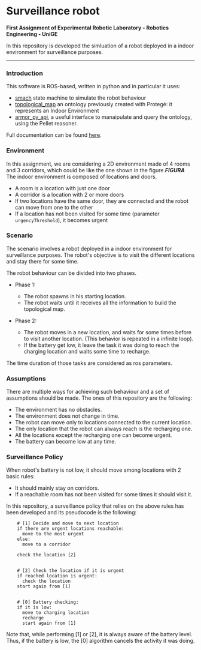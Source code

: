 # Surveillance robot #

**First Assignment of Experimental Robotic Laboratory - Robotics Engineering - UniGE**

In this repository is developed the simluation of a robot deployed in a
indoor environment for surveillance purposes.

---

### Introduction ###

This software is ROS-based, written in python and in particular it uses:
  - [smach](http://wiki.ros.org/smach) state machine to simulate the robot behaviour
  - [topological_map]() an ontology previously created with Protegé: it represents an Indoor Environment
  - [armor_py_api](https://github.com/EmaroLab/armor_py_api), a useful interface to manaipulate and query the ontology, using the Pellet reasoner.

Full documentation can be found [here](https://Mo-AH.github.io/surveillance_robot/).


### Environment ###

In this assignment, we are considering a 2D environment made of 4 rooms and 3 corridors, which could be like the one shown in the figure.***FIGURA***
The indoor environment is composed of locations and doors.
 - A room is a location with just one door
 - A corridor is a location with 2 or more doors
 - If two locations have the same door, they are connected and the robot can move from one to the other
 - If a location has not been visited for some time (parameter `urgencyThreshold`), it becomes urgent


### Scenario ###

The scenario involves a robot deployed in a indoor environment for surveillance purposes.
The robot's objective is to visit the different locations and stay there for some time.

The robot behaviour can be divided into two phases.

 - Phase 1:
    - The robot spawns in his starting location.
    - The robot waits until it receives all the information to build the topological map.
 
 - Phase 2:
    - The robot moves in a new location, and waits for some times before to visit another location. (This behavior is repeated in a infinite loop).
    - If the battery get low, it leave the task it was doing to reach the charging location and waits some time to recharge.

The time duration of those tasks are considered as ros parameters.


### Assumptions ###

There are multiple ways for achieving such behaviour and a set of assumptions should be made. The ones of this repository are the following:
 - The environment has no obstacles.
 - The environment does not change in time.
 - The robot can move only to locations connected to the current location.
 - The only location that the robot can always reach is the recharging one.
 - All the locations except the recharging one can become urgent.
 - The battery can become low at any time.


### Surveillance Policy ###

When robot's battery is not low, it should move among locations with 2 basic rules:
 - It should mainly stay on corridors.
 - If a reachable room has not been visited for some times it should visit it.

In this repository, a surveillance policy that relies on the above rules has been developed and its pseudocode is the following:


``` 
    # [1] Decide and move to next location
    if there are urgent locations reachable:
      move to the most urgent
    else:
      move to a corridor

    check the location [2]
    

    # [2] Check the location if it is urgent
    if reached location is urgent:
      check the location
    start again from [1]


    # [0] Battery checking:
    if it is low:
      move to charging location
      recharge
      start again from [1]

```
Note that, while performing [1] or [2], it is always aware of the battery level. Thus, if the battery is low, the [0] algorithm cancels the activity it was doing. 
